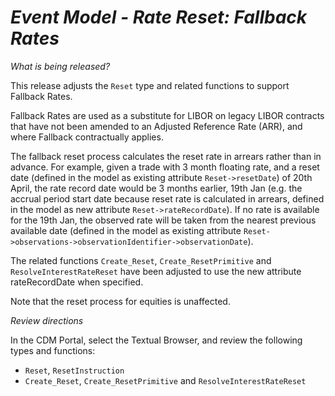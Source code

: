 # *Event Model - Rate Reset: Fallback Rates*

_What is being released?_

This release adjusts the `Reset` type and related functions to support Fallback Rates.  

Fallback Rates are used as a substitute for LIBOR on legacy LIBOR contracts that have not been amended to an Adjusted Reference Rate (ARR), and where Fallback contractually applies.  

The fallback reset process calculates the reset rate in arrears rather than in advance.  For example, given a trade with 3 month floating rate, and a reset date (defined in the model as existing attribute `Reset->resetDate`) of 20th April, the rate record date would be 3 months earlier, 19th Jan (e.g. the accrual period start date because reset rate is calculated in arrears, defined in the model as new attribute `Reset->rateRecordDate`).  If no rate is available for the 19th Jan, the observed rate will be taken from the nearest previous available date (defined in the model as existing attribute `Reset->observations->observationIdentifier->observationDate`).

The related functions `Create_Reset`, `Create_ResetPrimitive` and `ResolveInterestRateReset` have been adjusted to use the new attribute rateRecordDate when specified.

Note that the reset process for equities is unaffected.

_Review directions_

In the CDM Portal, select the Textual Browser, and review the following types and functions:

- `Reset`, `ResetInstruction`
- `Create_Reset`, `Create_ResetPrimitive` and `ResolveInterestRateReset`




